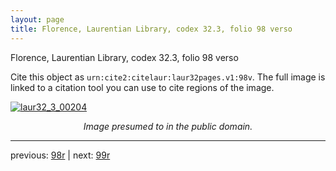 ```yaml
---
layout: page
title: Florence, Laurentian Library, codex 32.3, folio 98 verso
---
```


Florence, Laurentian Library, codex 32.3, folio 98 verso

Cite this object as `urn:cite2:citelaur:laur32pages.v1:98v`.  The full image is linked to a citation tool you can use to cite regions of the image.

[![laur32_3_00204](http://www.homermultitext.org/iipsrv?IIIF=/project/homer/pyramidal/deepzoom/citelaur/laur32imgs/v1/laur32_3_00204.tif/full/800,/0/default.jpg)](http://www.homermultitext.org/ict2/?urn=urn:cite2:citelaur:laur32imgs.v1:laur32_3_00204) 

<p style="text-align: center; font-style: italic;">Image presumed to in the public domain.</p>

---

previous: [98r](../98r/) | next: [99r](../99r/)